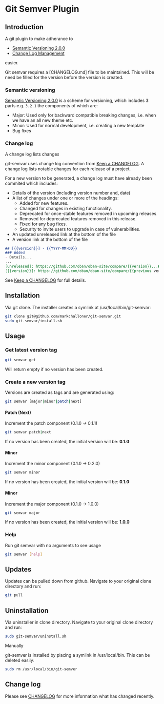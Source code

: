 # Git Semver Plugin

## Introduction

A git plugin to make adherance to 

- [Semantic Versioning 2.0.0]
- [Change Log Management]

easier.

Git semvar requires a [CHANGELOG.md] file to be maintained. This will be need be filled for the version before the version is created.

### Semantic versioning

[Semantic Versioning 2.0.0] is a scheme for versioning, which includes 3 parts e.g. ```3.2.1``` the components of which are:

  - Major: Used only for backward compatible breaking changes, i.e. when we have an all new theme etc.
  - Minor: Used for normal development, i.e. creating a new template
  - Bug fixes

### Change log

A change log lists changes 

git-semvar uses change log convention from [Keep a CHANGELOG](http://keepachangelog.com). A change log lists notable changes for each release of a project.

For a new version to be generated, a change log must have already been commited which includes:

- Details of the version (including version number and, date)
- A list of changes under one or more of the headings:
  - Added for new features.
  - Changed for changes in existing functionality.
  - Deprecated for once-stable features removed in upcoming releases.
  - Removed for deprecated features removed in this release.
  - Fixed for any bug fixes.
  - Security to invite users to upgrade in case of vulnerabilities.
- An updated unreleased link at the bottom of the file
- A version link at the bottom of the file

``` markdown
## [{{version}}] - {{YYYY-MM-DD}}
### Added
- Details...
...
[unreleased]: https://github.com/oban/oban-site/compare/{{version}}...HEAD
[{{version}}]: https://github.com/oban/oban-site/compare/{{previous version}}...{{version}}
```

See [Keep a CHANGELOG] for full details.

## Installation

Via git clone. The installer creates a symlink at /usr/local/bin/git-semvar:

``` bash
git clone git@github.com/markchalloner/git-semvar.git
sudo git-semvar/install.sh
```

## Usage

### Get latest version tag

``` bash
git semvar get
```

Will return empty if no version has been created.

### Create a new version tag

Versions are created as tags and are generated using:

``` bash
git semvar [major|minor|patch|next]
```

#### Patch (Next)

Increment the patch component (0.1.0 -> 0.1.1)

``` bash
git semvar patch|next
```

If no version has been created, the initial version will be: **0.1.0**

#### Minor

Increment the minor component (0.1.0 -> 0.2.0)

``` bash
git semvar minor
```

If no version has been created, the initial version will be: **0.1.0**

#### Minor

Increment the major component (0.1.0 -> 1.0.0)

``` bash
git semvar major
```

If no version has been created, the initial version will be: **1.0.0**

### Help

Run git semvar with no arguments to see usage

``` bash
git semvar [help]
```

## Updates

Updates can be pulled down from github. Navigate to your original clone directory and run:

``` bash
git pull
```

## Uninstallation

Via uninstaller in clone directory. Navigate to your original clone directory and run:

``` bash
sudo git-semvar/uninstall.sh
```

Manually

git-semver is installed by placing a symlink in /usr/local/bin. This can be deleted easily:

``` bash
sudo rm /usr/local/bin/git-semver
```

## Change log

Please see [CHANGELOG] for more information what has changed recently.

[CHANGELOG]: CHANGELOG.md
[Semantic Versioning 2.0.0]: http://semver.org/spec/v2.0.0.html
[Change Log Management]: http://keepachangelog.com/
[Keep a CHANGELOG]: http://keepachangelog.com/

